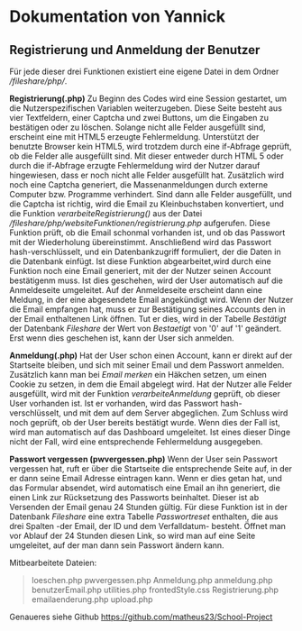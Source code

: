 Dokumentation von Yannick
=========================

Registrierung und Anmeldung der Benutzer
-------------------------------------------------
Für jede dieser drei Funktionen existiert eine eigene Datei in dem Ordner */fileshare/php/*.

**Registrierung(.php)**
Zu Beginn des Codes wird eine Session gestartet, um die Nutzerspezifischen Variablen weiterzugeben. Diese Seite besteht aus vier Textfeldern, einer Captcha und zwei Buttons, um die Eingaben zu bestätigen oder zu löschen. Solange nicht alle Felder ausgefüllt sind, erscheint eine mit HTML5 erzeugte Fehlermeldung. Unterstützt der benutzte Browser kein HTML5, wird trotzdem durch eine if-Abfrage geprüft, ob die Felder alle ausgefüllt sind. Mit dieser entweder durch HTML 5 oder durch die if-Abfrage erzugte Fehlermeldung wird der Nutzer darauf hingewiesen, dass er noch nicht alle Felder ausgefüllt hat. Zusätzlich wird noch eine Captcha generiert, die Massenanmeldungen durch externe Computer bzw. Programme verhindert.
Sind dann alle Felder ausgefüllt, und die Captcha ist richtig, wird die Email zu Kleinbuchstaben konvertiert, und die Funktion *verarbeiteRegistrierung()* aus der Datei */fileshare/php/websiteFunktionen/registrierung.php* aufgerufen. Diese Funktion prüft, ob die Email schonmal vorhanden ist, und ob das Passwort mit der Wiederholung übereinstimmt. Anschließend wird das Passwort hash-verschlüsselt, und ein Datenbankzugriff formuliert, der die Daten in die Datenbank einfügt. Ist diese Funktion abgearbeitet,wird durch eine Funktion noch eine Email generiert, mit der der Nutzer seinen Account bestätigenm muss. Ist dies geschehen, wird der User automatisch auf die Anmeldeseite umgeleitet. Auf der Anmeldeseite erscheint dann eine Meldung, in der eine abgesendete Email angekündigt wird. Wenn der Nutzer die Email empfangen hat, muss er zur Bestätigung seines Accounts den in der Email enthaltenen Link öffnen. Tut er dies, wird in der Tabelle *Bestätigt* der Datenbank *Fileshare* der Wert von *Bestaetigt* von '0' auf '1' geändert. Erst wenn dies geschehen ist, kann der User sich anmelden.

**Anmeldung(.php)**
Hat der User schon einen Account, kann er direkt auf der Startseite bleiben, und sich mit seiner Email und dem Passwort anmelden. Zusätzlich kann man bei *Email merken* ein Häkchen setzen, um einen Cookie zu setzen, in dem die Email abgelegt wird. Hat der Nutzer alle Felder ausgefüllt, wird mit der Funktion *verarbeiteAnmeldung* geprüft, ob dieser User vorhanden ist. Ist er vorhanden, wird das Passwort hash-verschlüsselt, und mit dem auf dem Server abgeglichen. Zum Schluss wird noch geprüft, ob der User bereits bestätigt wurde. Wenn dies der Fall ist, wird man automatisch auf das Dashboard umgeleitet. Ist eines dieser Dinge nicht der Fall, wird eine entsprechende Fehlermeldung ausgegeben.

**Passwort vergessen (pwvergessen.php)**
Wenn der User sein Passwort vergessen hat, ruft er über die Startseite die entsprechende Seite auf, in der er dann seine Email Adresse eintragen kann. Wenn er dies getan hat, und das Formular absendet, wird automatisch eine Email an ihn generiert, die einen Link zur Rücksetzung des Passworts beinhaltet. Dieser ist ab Versenden der Email genau 24 Stunden gültig. Für diese Funktion ist in der Datenbank *Fileshare* eine extra Tabelle *Passwortreset* enthalten, die aus drei Spalten -der Email, der ID und dem Verfalldatum- besteht. Öffnet man vor Ablauf der 24 Stunden diesen Link, so wird man auf eine Seite umgeleitet, auf der man dann sein Passwort ändern kann.



Mitbearbeitete Dateien:
>loeschen.php
>pwvergessen.php
>Anmeldung.php
>anmeldung.php
>benutzerEmail.php
>utilities.php
>frontedStyle.css
>Registrierung.php
>emailaenderung.php
>upload.php

Genaueres siehe Github
https://github.com/matheus23/School-Project